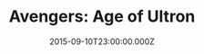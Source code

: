 ---
title: "Avengers: Age of Ultron"
year: 2015
date: 2015-09-10T23:00:00.000Z
permalink: /almanac/movies/2015-09-11-avengers-age-of-ultron/index.html
rating: 3
tmdbid: 99861
---